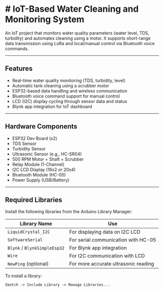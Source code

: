 # # IoT-Based Water Cleaning and Monitoring System

An IoT project that monitors water quality parameters (water level, TDS, turbidity) and automates cleaning using a motor. It supports short-range data transmission using LoRa and local/manual control via Bluetooth voice commands.

---

## Features

- Real-time water quality monitoring (TDS, turbidity, level)
- Automatic tank cleaning using a scrubber motor
- ESP32-based data handling and wireless communication
- Bluetooth voice command support for manual control
- LCD (I2C) display cycling through sensor data and status
- Blynk app integration for IoT dashboard

---

## Hardware Components

- ESP32 Dev Board (x2)
- TDS Sensor
- Turbidity Sensor
- Ultrasonic Sensor (e.g., HC-SR04)
- 500 RPM Motor + Shaft + Scrubber
- Relay Module (1-Channel)
- I2C LCD Display (16x2 or 20x4)
- Bluetooth Module (HC-05)
- Power Supply (USB/Battery)

---

## Required Libraries

Install the following libraries from the Arduino Library Manager:

| Library Name                  | Use                                     |
|-------------------------------|------------------------------------------|
| `LiquidCrystal_I2C`           | For displaying data on I2C LCD          |
| `SoftwareSerial`              | For serial communication with HC-05     |
| `Blynk` / `BlynkSimpleEsp32`  | For Blynk app integration                |
| `Wire`                        | For I2C communication with LCD          |
| `NewPing` (optional)          | For more accurate ultrasonic reading    |

To install a library:

```arduino
Sketch -> Include Library -> Manage Libraries...
